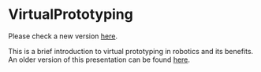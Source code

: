 VirtualPrototyping
==================

Please check a new version [here](https://github.com/bsamadi/presentation-virtual-prototyping).

This is a brief introduction to virtual prototyping in robotics and its benefits. An older version of this presentation can be found [here](http://prezi.com/hjck7s0sbug8/virtual-prototyping/).
